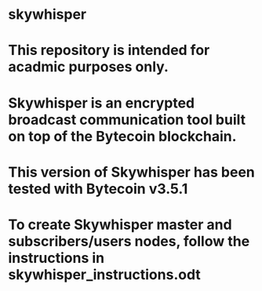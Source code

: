 # skywhisper
# This repository is intended for acadmic purposes only.
# Skywhisper is an encrypted broadcast communication tool built on top of the Bytecoin blockchain.
# This version of Skywhisper has been tested with Bytecoin v3.5.1
# To create Skywhisper master and subscribers/users nodes, follow the instructions in skywhisper_instructions.odt
